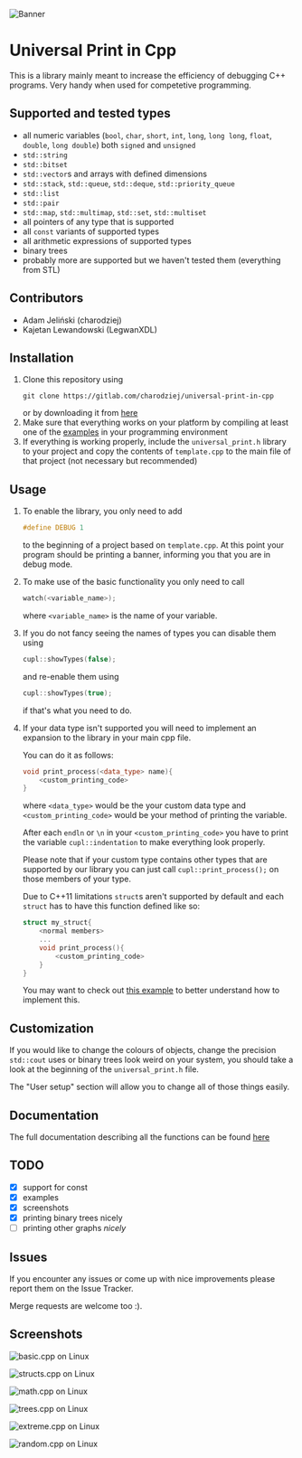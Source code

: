 ![Banner](../screenshots/Banner.jpg)

# Universal Print in Cpp

This is a library mainly meant to increase the efficiency of debugging C++ programs. 
Very handy when used for competetive programming.

## Supported and tested types

* all numeric variables (`bool`, `char`, `short`, `int`, `long`, `long long`, `float`, `double`, `long double`) both `signed` and `unsigned`
* `std::string`
* `std::bitset`
* `std::vector`s and arrays with defined dimensions
* `std::stack`, `std::queue`, `std::deque`, `std::priority_queue`
* `std::list`
* `std::pair`
* `std::map`, `std::multimap`, `std::set`, `std::multiset`
* all pointers of any type that is supported
* all `const` variants of supported types
* all arithmetic expressions of supported types
* binary trees
* probably more are supported but we haven't tested them (everything from STL)

## Contributors

* Adam Jeliński (charodziej)
* Kajetan Lewandowski (LegwanXDL)

## Installation

 1. Clone this repository using
    ```
    git clone https://gitlab.com/charodziej/universal-print-in-cpp
    ```
    or by downloading it from [here](https://gitlab.com/charodziej/universal-print-in-cpp/-/archive/master/universal-print-in-cpp-master.zip)
 2. Make sure that everything works on your platform by compiling at least one of the [examples](/examples/) in your programming environment
 3. If everything is working properly, include the `universal_print.h` library to your project and copy the contents of `template.cpp` to the main file of that project (not necessary but recommended)

## Usage

 1. To enable the library, you only need to add 
    ```cpp
    #define DEBUG 1
    ```
    to the beginning of a project based on `template.cpp`.
    At this point your program should be printing a banner, informing you that you are in debug mode.

 2. To make use of the basic functionality you only need to call
    ```cpp
    watch(<variable_name>);
    ```
    where `<variable_name>` is the name of your variable.

 3. If you do not fancy seeing the names of types you can disable them using
    ```cpp
    cupl::showTypes(false);
    ```
    and re-enable them using
    ```cpp
    cupl::showTypes(true);
    ```
    if that's what you need to do.

 4. If your data type isn't supported you will need to implement an expansion to the library in your main cpp file.
 
    You can do it as follows:
    ```cpp
    void print_process(<data_type> name){
        <custom_printing_code>
    }
    ```
    where `<data_type>` would be the your custom data type and `<custom_printing_code>` would be your method of printing the variable. 
    
    After each `endln` or `\n` in your `<custom_printing_code>` you have to print the variable `cupl::indentation` to make everything look properly.
    
    Please note that if your custom type contains other types that are supported by our library you can just call `cupl::print_process();` on those members of your type.

    Due to C++11 limitations `struct`s aren't supported by default and each `struct` has to have this function defined like so:
    ```cpp
    struct my_struct{
        <normal members>
        ...
        void print_process(){
            <custom_printing_code>
        }
    }
    ```
    You may want to check out [this example](/examples/structs.cpp) to better understand how to implement this.

## Customization

If you would like to change the colours of objects, change the precision `std::cout` uses or binary trees look weird on your system, you should take a look at the beginning of the `universal_print.h` file.

The "User setup" section will allow you to change all of those things easily.

## Documentation

The full documentation describing all the functions can be found [here](/documentation/README.md)

## TODO

* [x] support for const
* [x] examples
* [x] screenshots
* [x] printing binary trees nicely
* [ ] printing other graphs _nicely_

## Issues

If you encounter any issues or come up with nice improvements please report them on the Issue Tracker.

Merge requests are welcome too :).

## Screenshots

![basic.cpp on Linux](../screenshots/Linux_basic.png)

![structs.cpp on Linux](../screenshots/Linux_structs.png)

![math.cpp on Linux](../screenshots/Linux_math.png)

![trees.cpp on Linux](../screenshots/Linux_trees.png)

![extreme.cpp on Linux](../screenshots/Linux_extreme.png)

![random.cpp on Linux](../screenshots/Linux_random.png)

